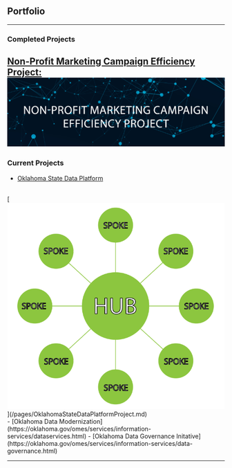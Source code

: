 ## Portfolio

---

### Completed Projects 

[Non-Profit Marketing Campaign Efficiency Project:](/pages/SASProject.md)
<br>
[<img src="images/nonprofit_campaign.png?raw=true"/>](/pages/SASProject.md)
---

### Current Projects

- [Oklahoma State Data Platform](/pages/OklahomaStateDataPlatformProject.md)
<br>
[<img src="images/hub_n_spoke.png?raw=true"/>](/pages/OklahomaStateDataPlatformProject.md)
<br>
- [Oklahoma Data Modernization](https://oklahoma.gov/omes/services/information-services/dataservices.html)
- [Oklahoma Data Governance Initative](https://oklahoma.gov/omes/services/information-services/data-governance.html)

---




